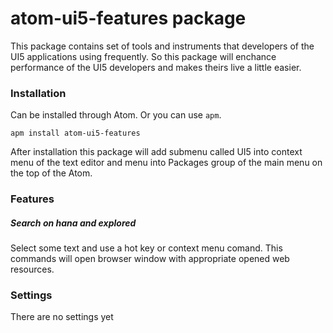 # atom-ui5-features package

This package contains set of tools and instruments that developers of
the UI5 applications using frequently. So this package will enchance performance
of the UI5 developers and makes theirs live a little easier.

### Installation

Can be installed through Atom.
Or you can use `apm`.

`apm install atom-ui5-features`

After installation this package will add submenu called UI5 into context menu of the text editor
and menu into Packages group of the main menu on the top of the Atom.

### Features

##### Search on hana and explored
Select some text and use a hot key or context menu comand.
This commands will open browser window with appropriate opened web resources.

### Settings
There are no settings yet
